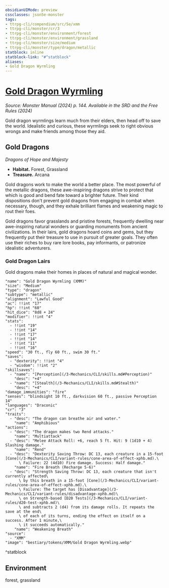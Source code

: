 ```yaml
---
obsidianUIMode: preview
cssclasses: json5e-monster
tags:
- ttrpg-cli/compendium/src/5e/xmm
- ttrpg-cli/monster/cr/3
- ttrpg-cli/monster/environment/forest
- ttrpg-cli/monster/environment/grassland
- ttrpg-cli/monster/size/medium
- ttrpg-cli/monster/type/dragon/metallic
statblock: inline
statblock-link: "#^statblock"
aliases:
- Gold Dragon Wyrmling
---
```

# [Gold Dragon Wyrmling](3-Mechanics\CLI\bestiary\dragon/gold-dragon-wyrmling-xmm.md)
*Source: Monster Manual (2024) p. 144. Available in the <span title='Systems Reference Document (5.2)'>SRD</span> and the Free Rules (2024)*  

Gold dragon wyrmlings learn much from their elders, then head off to save the world. Idealistic and curious, these wyrmlings seek to right obvious wrongs and make friends among those they aid.

## Gold Dragons

*Dragons of Hope and Majesty*

- **Habitat.** Forest, Grassland  
- **Treasure.** Arcana  

Gold dragons work to make the world a better place. The most powerful of the metallic dragons, these awe-inspiring dragons strive to protect that which is good and bend fate toward a brighter future. Their kind dispositions don't prevent gold dragons from engaging in combat when necessary, though, and they exhale brilliant flames and weakening magic to rout their foes.

Gold dragons favor grasslands and pristine forests, frequently dwelling near awe-inspiring natural wonders or guarding monuments from ancient civilizations. In their lairs, gold dragons hoard coins and gems, but they frequently put their treasure to use in pursuit of greater goals. They often use their riches to buy rare lore books, pay informants, or patronize idealistic adventurers.

### Gold Dragon Lairs

Gold dragons make their homes in places of natural and magical wonder.

```statblock
"name": "Gold Dragon Wyrmling (XMM)"
"size": "Medium"
"type": "dragon"
"subtype": "metallic"
"alignment": "Lawful Good"
"ac": !!int "17"
"hp": !!int "60"
"hit_dice": "8d8 + 24"
"modifier": !!int "4"
"stats":
  - !!int "19"
  - !!int "14"
  - !!int "17"
  - !!int "14"
  - !!int "11"
  - !!int "16"
"speed": "30 ft., fly 60 ft., swim 30 ft."
"saves":
  - "dexterity": !!int "4"
  - "wisdom": !!int "2"
"skillsaves":
  - "name": "[Perception](/3-Mechanics/CLI/skills.md#Perception)"
    "desc": "+4"
  - "name": "[Stealth](/3-Mechanics/CLI/skills.md#Stealth)"
    "desc": "+4"
"damage_immunities": "fire"
"senses": "blindsight 10 ft., darkvision 60 ft., passive Perception 14"
"languages": "Draconic"
"cr": "3"
"traits":
  - "desc": "The dragon can breathe air and water."
    "name": "Amphibious"
"actions":
  - "desc": "The dragon makes two Rend attacks."
    "name": "Multiattack"
  - "desc": "Melee Attack Roll: +6, reach 5 ft. Hit: 9 (1d10 + 4) Slashing damage."
    "name": "Rend"
  - "desc": "Dexterity Saving Throw: DC 13, each creature in a 15-foot [Cone](/3-Mechanics/CLI/variant-rules/cone-area-of-effect-xphb.md).\
      \ Failure: 22 (4d10) Fire damage. Success: Half damage."
    "name": "Fire Breath (Recharge 5-6)"
  - "desc": "Strength Saving Throw: DC 13, each creature that isn't currently affected\
      \ by this breath in a 15-foot [Cone](/3-Mechanics/CLI/variant-rules/cone-area-of-effect-xphb.md).\
      \ Failure: The target has [Disadvantage](/3-Mechanics/CLI/variant-rules/disadvantage-xphb.md)\
      \ on Strength-based [D20 Tests](/3-Mechanics/CLI/variant-rules/d20-test-xphb.md)\
      \ and subtracts 2 (d4) from its damage rolls. It repeats the save at the end\
      \ of each of its turns, ending the effect on itself on a success. After 1 minute,\
      \ it succeeds automatically."
    "name": "Weakening Breath"
"source":
  - "XMM"
"image": "bestiary/tokens/XMM/Gold Dragon Wyrmling.webp"
```
^statblock

## Environment

forest, grassland